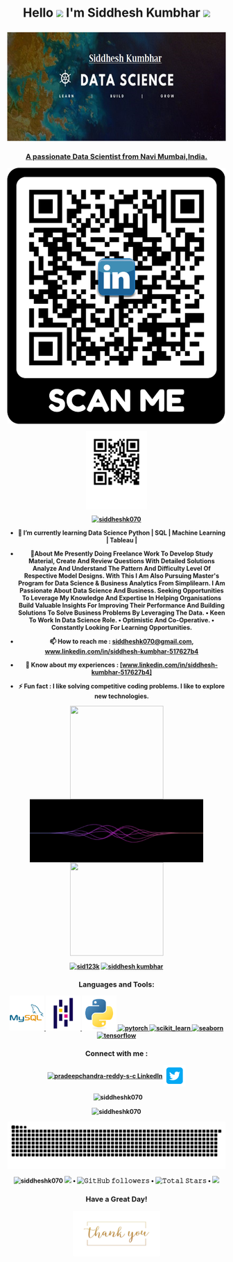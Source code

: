 <h1 align="center">
  
  **Hello** <img src="https://raw.githubusercontent.com/JayantGoel001/JayantGoel001/master/GIF/Earth.gif" width="24px"> I'm <b>Siddhesh Kumbhar<b>
  <img src="https://media.tenor.com/Wx9IEmZZXSoAAAAi/hi.gif" width="40px" />
</h1>
  
<p align="center">
<a href="https://github.com/siddheshk070">
  
  <p align="center">
  <img src="https://github.com/siddheshk070/siddheshk070/blob/main/data%20science%20image.jfif" alt="Background" height="250" width="700"> 

<h3 align="center">A passionate Data Scientist from Navi Mumbai,India.</h3>

<p align="center"> <img src="https://github.com/siddheshk070/siddheshk070/blob/main/4a6240659e2ccf732b358fd3799bb63f.png" alt="siddheshk070" /> </p>

<div align="center">
  <div>
    <img src="https://github.com/siddheshk070/siddheshk070/blob/main/frame%20(2).png" align="center" width="140" height="180">
</div>

  
  
<p align="center"> <a href="https://github.com/ryo-ma/github-profile-trophy"><img src="https://github-profile-trophy.vercel.app/?username=siddheshk070" alt="siddheshk070" /></a> </p>

- 🌱 I’m currently learning Data Science **Python | SQL | Machine Learning | Tableau |**

- 💬About Me **Presently Doing Freelance Work To Develop Study Material, Create And Review Questions With Detailed Solutions Analyze And Understand The Pattern And Difficulty Level Of Respective Model Designs. With This I Am Also Pursuing Master's Program for Data Science & Business Analytics From Simplilearn. I Am Passionate About Data Science And Business. Seeking Opportunities To Leverage My Knowledge And Expertise In Helping Organisations Build Valuable Insights For Improving Their Performance And Building Solutions To Solve Business Problems By Leveraging The Data. • Keen To Work In Data Science Role. • Optimistic And Co-Operative. • Constantly Looking For Learning Opportunities.**

- 📫 How to reach me : **siddheshk070@gmail.com, www.linkedin.com/in/siddhesh-kumbhar-517627b4**

- 📄 Know about my experiences : [www.linkedin.com/in/siddhesh-kumbhar-517627b4]

- ⚡ Fun fact : **I like solving competitive coding problems. I like to explore new technologies.**

<div align="center">
  <div>
    <img src="https://github.com/siddheshk070/siddheshk070/blob/main/final_6396c851aa90170550021109_90137%20(1).gif" align="center" width="215" height="215">
    <img src="https://github.com/siddheshk070/siddheshk070/blob/main/voice-visualization.webp" align="center" width="400" height="145">
    <img src="https://github.com/siddheshk070/siddheshk070/blob/main/AI.gif" align="center" width="215" height="215">
</div>
  
  
<p align="center">
<a href="https://twitter.com/sid123k" target="blank"><img align="center" src="https://raw.githubusercontent.com/rahuldkjain/github-profile-readme-generator/master/src/images/icons/Social/twitter.svg" alt="sid123k" height="30" width="40" /></a>
<a href="https://linkedin.com/in/siddhesh kumbhar" target="blank"><img align="center" src="https://raw.githubusercontent.com/rahuldkjain/github-profile-readme-generator/master/src/images/icons/Social/linked-in-alt.svg" alt="siddhesh kumbhar" height="30" width="40" /></a>
</p>

<h3 align="center">Languages and Tools:</h3>
<p align="center"> <a href="https://www.mysql.com/" target="_blank" rel="noreferrer"> <img src="https://raw.githubusercontent.com/devicons/devicon/master/icons/mysql/mysql-original-wordmark.svg" alt="mysql" width="80" height="80"/> </a> <a href="https://pandas.pydata.org/" target="_blank" rel="noreferrer"> <img src="https://raw.githubusercontent.com/devicons/devicon/2ae2a900d2f041da66e950e4d48052658d850630/icons/pandas/pandas-original.svg" alt="pandas" width="80" height="80"/> </a> <a href="https://www.python.org" target="_blank" rel="noreferrer"> <img src="https://raw.githubusercontent.com/devicons/devicon/master/icons/python/python-original.svg" alt="python" width="80" height="80"/> </a> <a href="https://pytorch.org/" target="_blank" rel="noreferrer"> <img src="https://www.vectorlogo.zone/logos/pytorch/pytorch-icon.svg" alt="pytorch" width="80" height="80"/> </a> <a href="https://scikit-learn.org/" target="_blank" rel="noreferrer"> <img src="https://upload.wikimedia.org/wikipedia/commons/0/05/Scikit_learn_logo_small.svg" alt="scikit_learn" width="80" height="80"/> </a> <a href="https://seaborn.pydata.org/" target="_blank" rel="noreferrer"> <img src="https://seaborn.pydata.org/_images/logo-mark-lightbg.svg" alt="seaborn"width="80" height="80"/> </a> <a href="https://www.tensorflow.org" target="_blank" rel="noreferrer"> <img src="https://www.vectorlogo.zone/logos/tensorflow/tensorflow-icon.svg" alt="tensorflow" width="80" height="80"/> </a> </p>

<h3 align="center">Connect with me :</h3>
<p align="center">
<a href="https://www.linkedin.com/in/siddhesh-kumbhar-517627b4" target="blank"><img align="center" src="https://upload.wikimedia.org/wikipedia/commons/b/b1/LinkedIn_Logo_2013_%282%29.svg" alt="pradeepchandra-reddy-s-c LinkedIn" height="50" width="120" /></a>
<a href="https://twitter.com/sid123k" target="blank"><img align="center" src="https://github.com/siddheshk070/siddheshk070/blob/main/icons8-twitter-squared-96.png"  height="50" width="50" /></a>   
</p>

<p><p align="center">&nbsp;
<img align="center" src="https://github-readme-stats.vercel.app/api?username=siddheshk070&show_icons=true&locale=en" alt="siddheshk070" /></p>

<p><p align="center">
<img align="center"src="https://github-readme-streak-stats.herokuapp.com/?user=siddheshk070&" alt="siddheshk070" /></p>
  
  <div align="center">
  
  ![Snake animation](https://github.com/siddheshk070/siddheshk070/blob/main/github-contribution-grid-snake.svg)
 
</div>

<p align="center">
  <img src="https://komarev.com/ghpvc/?username=siddheshk070&label=Profile%20views&color=0e75b6&style=flat" alt="siddheshk070" />
  <a href="https://user-badge.committers.top/india_private/soopertramp"><img src="https://user-badge.committers.top/india_private/siddheshk070.svg"></a> •
  <img alt="𝙶𝚒𝚝𝙷𝚞𝚋 𝚏𝚘𝚕𝚕𝚘𝚠𝚎𝚛𝚜" src="https://img.shields.io/github/followers/siddheshk070?label=Followers&style=social"> •
  <img src="https://img.shields.io/github/stars/siddheshk070?label=Stars" alt="𝚃𝚘𝚝𝚊𝚕 𝚂𝚝𝚊𝚛𝚜"> •
  <a href="https://github.com/sponsors/soopertramp"><img src="https://img.shields.io/static/v1?label=Sponsor&message=%E2%9D%A4&logo=GitHub&color=%23fe8e86"/></a>
</p>



<div align="center">
  <h3 align="center"> Have a Great Day!</h3>
  <div>
    <img src="https://github.com/siddheshk070/siddheshk070/blob/main/360_F_388053429_xbhyckinPQgBHYraIyUGL1f9O5v3avPO.jpg" align="center" width="200" height="105">
  </div>
</div>



